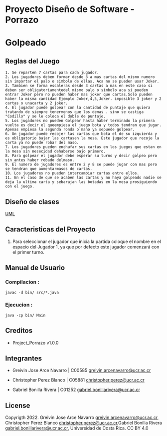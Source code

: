 # Proyecto Diseño de Software - Porrazo
# **Golpeado**

## **Reglas del Juego**

    1. Se reparten 7 cartas para cada jugador.
    2. Los jugadores deben formar desde 3 a mas cartas del mismo numero sin importar el palo o simbolo de ellas. Aca no se pueden usar Joker.
    3. Tambien se forma escaleras desde 3 cartas a mas en este caso si deben ser obligatoriamentedel mismo palo o simbolo aca si pueden entrar Joker pero no pueden haber mas joker que cartas.Solo pueden haber la misma cantidad Ejemplo Joker,4,5,Joker. imposible 3 joker y 2 cartas o unacarta y 2 joker.
    4. El jugador puede golpear con la cantidad de puntaje que quiera tratando de siempre tenermenos que los demas . sino se castiga "Codillo" y se le coloca el doble de puntaje.
    5. Los jugadores no pueden Golpear hasta haber terminado la primera vuelta es decir el queempiesa el juego bota y todos tendran que jugar. Apenas empiesa la segunda ronda o mano ya sepuede golpear.
    6. Un jugador puede recojer las cartas que bota el de su izquierda y es obligatorio bajar las cartasen la mesa. Este jugador que recoje la carta ya no puede robar del maso.
    7. Los jugadores pueden enchufar sus cartas en los juegos que estan en la mesa sin nesecidad dehaberse bajo primero.
    8. Para golpear el jugador debe esperar su turno y decir golpeo pero sin antes haber robado delmaso.
    9. El numero de jugadores es entre 2 y 8 se puede jugar con mas pero se tendran que aumentarmasos de cartas.
    10. Los jugadores no pueden intercambiar cartas entre ellos.
    11. En el caso de que se acaben las cartas y no haya golpeado nadie se deja la ultima carta y sebarajan las botadas en la mesa prosiguiendo con el juego.

## **Diseño de clases**

[UML](https://github.com/gabrielb19/porrazo/tree/main/design#readme)

## **Caracteristicas del Proyecto**
1. Para seleccionar el jugador que inicia la partida coloque el nombre en el espacio del Jugador 1, ya que por defecto este jugador comenzará con el primer turno.

## **Manual de Usuario**

### **Compilacion :**

`javac -d bin/ src/*.java`

### **Ejecucion :**

`java -cp bin/ Main`

## **Creditos**

- Project_Porrazo v1.0.0 

## **Integrantes**

- Greivin Jose Arce Navarro | C00585 <greivin.arcenavarro@ucr.ac.cr>

- Christopher Perez Blanco | C05881 <christopher.perez@ucr.ac.cr>

- Gabriel Bonilla Rivera | C01252 <gabriel.bonillarivera@ucr.ac.cr>


## **License**

Copyrigth 2022. Greivin Jose Arce Navarro <greivin.arcenavarro@ucr.ac.cr>, Christopher Perez Blanco <christopher.perez@ucr.ac.cr>,Gabriel Bonilla Rivera <gabriel.bonillarivera@ucr.ac.cr>, Universidad de Costa Rica. CC BY 4.0